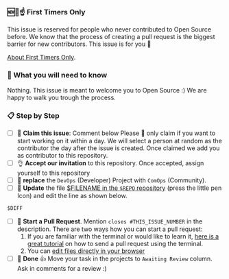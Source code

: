 <!-- @format -->

<!-- this issue template is used by https://github.com/apps/first-timers -->

### 🆕🐥☝ First Timers Only

This issue is reserved for people who never contributed to Open Source before. We know that the process of creating a pull request is the biggest barrier for new contributors. This issue is for you 💝

[About First Timers Only](http://www.firsttimersonly.com/).

### 🤔 What you will need to know

Nothing. This issue is meant to welcome you to Open Source :) We are happy to walk you trough the process.

### :clipboard: Step by Step

- [ ] 🙋 **Claim this issue**: Comment below
      Please 🙏 only claim if you want to start working on it within a day. We will select a person at random as the contributor the day after the issue is created.
      Once claimed we add you as contributor to this repository.
- [ ] 👌 **Accept our invitation** to this repository. Once accepted, assign yourself to this repository
- [ ] 🔄 **replace** the `DevOps` (Developer) Project with `ComOps` (Community).
- [ ] 📝 **Update** the file [\$FILENAME in the `$REPO` repository]($BRANCH_URL) (press the little pen Icon) and edit the line as shown below.

```diff
$DIFF
```

- [ ] 🔀 **Start a Pull Request**. Mention `closes #THIS_ISSUE_NUMBER` in the description. There are two ways how you can start a pull request:
  1. If you are familiar with the terminal or would like to learn it, [here is a great tutorial](https://egghead.io/series/how-to-contribute-to-an-open-source-project-on-github) on how to send a pull request using the terminal.
  2. You can [edit files directly in your browser](https://help.github.com/articles/editing-files-in-your-repository/)
- [ ] 🏁 **Done** :+1: Move your task in the projects to `Awaiting Review` column. Ask in comments for a review :)

<!-- ### 🤔❓ Questions -->
